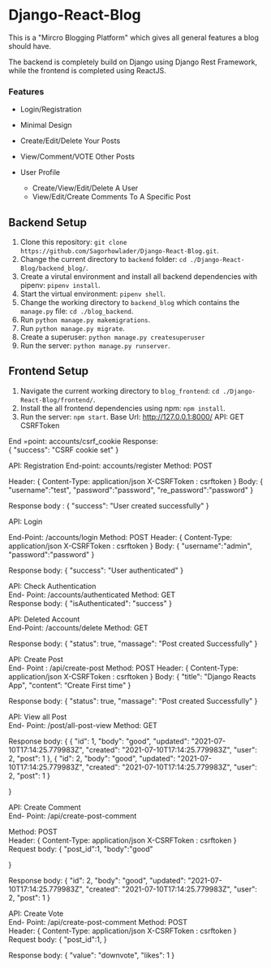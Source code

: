# Django-React-Blog
This is a "Mircro Blogging Platform" which gives all general features a blog should have.

The backend is completely build on Django using Django Rest Framework, while the frontend is completed using ReactJS.
### Features
* Login/Registration
* Minimal Design
* Create/Edit/Delete Your Posts
* View/Comment/VOTE Other Posts
* User Profile


	* Create/View/Edit/Delete A User
	* View/Edit/Create Comments To A Specific Post
	

## Backend Setup
1. Clone this repository: `git clone https://github.com/Sagorhowlader/Django-React-Blog.git`.
2. Change the current directory to `backend` folder: `cd ./Django-React-Blog/backend_blog/`.
3. Create a virutal environment and install all backend dependencies with pipenv: `pipenv install`.
4. Start the virtual environment: `pipenv shell`.
5. Change the working directory to `backend_blog` which contains the `manage.py` file: `cd ./blog_backend`.
6. Run `python manage.py makemigrations`.
7. Run `python manage.py migrate`.
8. Create a superuser: `python manage.py createsuperuser`
9. Run the server: `python manage.py runserver`.

## Frontend Setup
1. Navigate the current working directory to `blog_frontend`: `cd ./Django-React-Blog/frontend/`.
2.  Install the all frontend dependencies using npm: `npm install`.
3.  Run the server: `npm start`.
Base Url: http://127.0.0.1:8000/
API: GET CSRFToken 

End =point: accounts/csrf_cookie
Response:  
{
    "success": "CSRF cookie set"
}


API: Registration 
End-point: accounts/register
Method: POST 

Header: 
{
Content-Type: application/json 
X-CSRFToken : csrftoken 
}
Body:
{
    "username":"test",
    "password":"password",
    "re_password":"password"
}

Response body : 
{
    "success": "User created successfully"
}





API: Login  

End-Point: /accounts/login
Method: POST 
Header: 
{
Content-Type: application/json 
X-CSRFToken : csrftoken 
}
Body:
{
    "username":"admin",
    "password":"password"
}

Response body: 
{
    "success": "User authenticated"
}

API: Check Authentication  
End- Point: /accounts/authenticated
Method: GET  
Response body: 
{
    "isAuthenticated": "success"
}


API: Deleted Account    
End-Point: /accounts/delete
Method: GET  
	
Response body: 
{
    "status": true,
    "massage": "Post created Successfully"
}

API: Create Post   
End- Point : /api/create-post
Method: POST 
Header: 
{
Content-Type: application/json 
X-CSRFToken : csrftoken 
}
Body:
{
    "title": "Django Reacts App",
    "content”: “Create First time"
}

Response body: 
{
    "status": true,
    "massage": "Post created Successfully"
}

API: View all Post    
End- Point: /post/all-post-view
Method: GET 

Response body: 
{
    {
    "id": 1,
    "body": "good",
    "updated": "2021-07-10T17:14:25.779983Z",
    "created": "2021-07-10T17:14:25.779983Z",
    "user": 2,
    "post": 1
},
{
    "id": 2,
    "body": "good",
    "updated": "2021-07-10T17:14:25.779983Z",
    "created": "2021-07-10T17:14:25.779983Z",
    "user": 2,
    "post": 1
}


}



API: Create Comment      
End- Point: /api/create-post-comment

Method: POST  
Header: 
{
Content-Type: application/json 
X-CSRFToken : csrftoken 
}
Request body: 
{
    "post_id":1,
    "body":"good"

}


Response body: 
{
    "id": 2,
    "body": "good",
    "updated": "2021-07-10T17:14:25.779983Z",
    "created": "2021-07-10T17:14:25.779983Z",
    "user": 2,
    "post": 1
}

API: Create Vote      
End- Point: /api/create-post-comment
Method: POST  
Header: 
{
Content-Type: application/json 
X-CSRFToken : csrftoken 
}
Request body: 
{
    "post_id":1,
}

Response body: 
{
    "value": "downvote",
    "likes": 1
}

